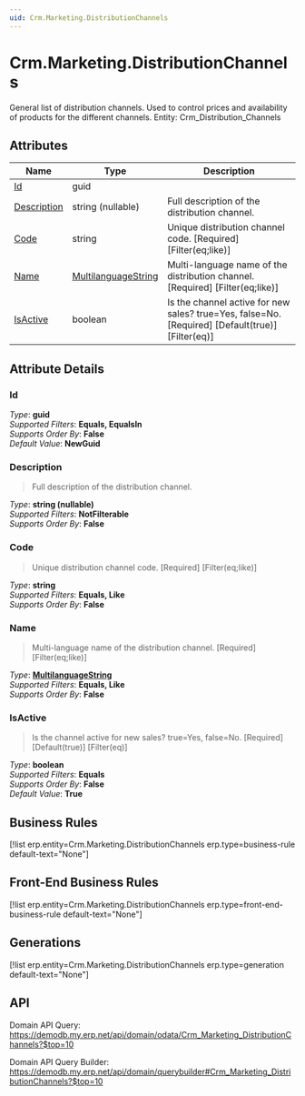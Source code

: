 ```yaml
---
uid: Crm.Marketing.DistributionChannels
---
```

# Crm.Marketing.DistributionChannels

General list of distribution channels. Used to control prices and availability of products for the different channels. Entity: Crm_Distribution_Channels

## Attributes

| Name | Type | Description |
| ---- | ---- | --- |
| [Id](Crm.Marketing.DistributionChannels.md#Id) | guid |  
| [Description](Crm.Marketing.DistributionChannels.md#Description) | string (nullable) | Full description of the distribution channel. 
| [Code](Crm.Marketing.DistributionChannels.md#Code) | string | Unique distribution channel code. [Required] [Filter(eq;like)] 
| [Name](Crm.Marketing.DistributionChannels.md#Name) | [MultilanguageString](../data-types.md#MultilanguageString) | Multi-language name of the distribution channel. [Required] [Filter(eq;like)] 
| [IsActive](Crm.Marketing.DistributionChannels.md#IsActive) | boolean | Is the channel active for new sales? true=Yes, false=No. [Required] [Default(true)] [Filter(eq)] 


## Attribute Details

### Id

_Type_: **guid**  
_Supported Filters_: **Equals, EqualsIn**  
_Supports Order By_: **False**  
_Default Value_: **NewGuid**  

### Description

> Full description of the distribution channel.

_Type_: **string (nullable)**  
_Supported Filters_: **NotFilterable**  
_Supports Order By_: **False**  

### Code

> Unique distribution channel code. [Required] [Filter(eq;like)]

_Type_: **string**  
_Supported Filters_: **Equals, Like**  
_Supports Order By_: **False**  

### Name

> Multi-language name of the distribution channel. [Required] [Filter(eq;like)]

_Type_: **[MultilanguageString](../data-types.md#MultilanguageString)**  
_Supported Filters_: **Equals, Like**  
_Supports Order By_: **False**  

### IsActive

> Is the channel active for new sales? true=Yes, false=No. [Required] [Default(true)] [Filter(eq)]

_Type_: **boolean**  
_Supported Filters_: **Equals**  
_Supports Order By_: **False**  
_Default Value_: **True**  



## Business Rules

[!list erp.entity=Crm.Marketing.DistributionChannels erp.type=business-rule default-text="None"]

## Front-End Business Rules

[!list erp.entity=Crm.Marketing.DistributionChannels erp.type=front-end-business-rule default-text="None"]

## Generations

[!list erp.entity=Crm.Marketing.DistributionChannels erp.type=generation default-text="None"]

## API

Domain API Query:
<https://demodb.my.erp.net/api/domain/odata/Crm_Marketing_DistributionChannels?$top=10>

Domain API Query Builder:
<https://demodb.my.erp.net/api/domain/querybuilder#Crm_Marketing_DistributionChannels?$top=10>


